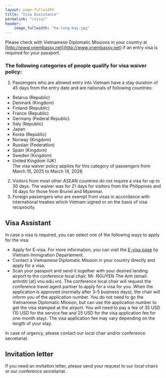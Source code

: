 ```yaml
---
layout: page-fullwidth
title: "Visa Assistance"
permalink: "/visa/"
header:
    image_fullwidth: "ha-long-bay.jpg"
---
```

Please check with Vietnamese Diplomatic Missions in your country at
[http://www.vnembassy.net](http://www.vnembassy.net) if an entry visa
is required for your passport.

### The following categories of people qualify for visa waiver policy:
1. Passengers who are allowed entry into Vietnam have a stay duration of
45 days from the entry date  and are nationals of following countries:<br/>
- Belarus (Republic)
- Denmark (Kingdom)
- Finland (Republic)
- France (Republic)
- Germany (Federal Republic)
- Italy (Republic)
- Japan
- Korea (Republic)
- Norway (Kingdom)
- Russian (Federation)
- Spain (Kingdom)
- Sweden (Kingdom)
- United Kingdom (UK)<br/>
The visa waiver policy applies for this category of passengers from
March 15, 2025 to March 14, 2028.
2. Visitors from most other ASEAN countries do not require a visa for
   up to 30 days. The waiver was for 21 days for visitors from the
   Philippines and 14 days for those from Brunei and Myanmar.
3. Foreign passengers who are exempt from visas in accordance with
international treaties which Vietnam signed or on the basis of visa
reciprocity.

## Visa Assistant

In case a visa is required, you can select one of the following ways
to apply for the visa:
- Apply for E-visa. For more information, you can visit the [E-visa page](https://evisa.xuatnhapcanh.gov.vn/web/guest/trang-chu-ttdt) by Vietnam Immigration Departement.
- Contact a Vietnamese Diplomatic Mission in your country directly and
  apply for a visa.
- Scan your passport and send it together with your desired landing
  airport to the conference local chair, Mr. NGUYEN The Anh (email:
  anhntiti [at] vnu.edu.vn). The conference local chair will request the
  conference travel agent partner to apply for a visa for you. When
  the application is approved (normally after 3-5 business days), the
  chair will inform you of the application number. You do not need to
  go the Vietnamese Diplomatic Mission, but can use the application
  number to get the visa stamped at the airport. You will need to pay
  a fee of 35 USD (10 USD for the service fee and 25 USD for the visa
  application fee for one-month stay). The visa application fee may
  vary depending on the length of your stay.
  
In case of urgency, please contact our local chair and/or conference secretariat.

## Invitation letter

If you need an invitation letter, please send your request to our
local chairs or our conference secretariat.

